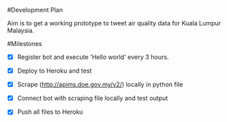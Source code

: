 #Development Plan 

Aim is to get a working prototype to tweet air quality data for Kuala Lumpur Malaysia. 


#Milestones 
- [x]  Register bot and execute 'Hello world' every 3 hours.

- [x] Deploy to Heroku and test

- [x] Scrape (http://apims.doe.gov.my/v2/) locally in python file

- [x] Connect bot with scraping file locally and test output

- [x] Push all files to Heroku


